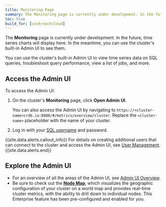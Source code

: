 ```yaml
---
title: Monitoring Page
summary: The Monitoring page is currently under development. In the future, time series charts will display here.
toc: true
build_for: [cockroachcloud]
---
```


The **Monitoring** page is currently under development. In the future, time series charts will display here. In the meantime, you can use the cluster's built-in Admin UI to see them.

You can use the cluster's built-in Admin UI to view time series data on SQL queries, troubleshoot query performance, view a list of jobs, and more.

## Access the Admin UI

To access the Admin UI:

1. On the cluster's **Monitoring** page, click **Open Admin UI**.

    You can also access the Admin UI by navigating to `https://<cluster-name>crdb.io:8080/#/metrics/overview/cluster`. Replace the `<cluster-name>` placeholder with the name of your cluster.

2. Log in with your [SQL username](cockroachcloud-user-management.html) and password.

{{site.data.alerts.callout_info}}
For details on creating additional users that can connect to the cluster and access the Admin UI, see [User Management](cockroachcloud-user-management.html).
{{site.data.alerts.end}}

## Explore the Admin UI

- For an overview of all the areas of the Admin UI, see [Admin UI Overview](admin-ui-overview.html).
- Be sure to check out the [**Node Map**](admin-ui-overview.html), which visualizes the geographic configuration of your cluster on a world map and provides real-time cluster metrics, with the ability to drill down to individual nodes. This Enterprise feature has been pre-configured and enabled for you.
